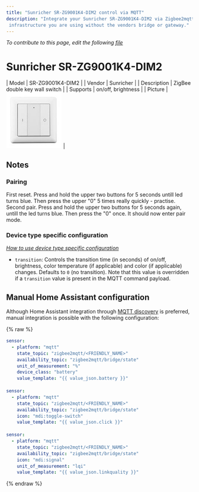 ```yaml
---
title: "Sunricher SR-ZG9001K4-DIM2 control via MQTT"
description: "Integrate your Sunricher SR-ZG9001K4-DIM2 via Zigbee2mqtt with whatever smart home
 infrastructure you are using without the vendors bridge or gateway."
---
```


*To contribute to this page, edit the following
[file](https://github.com/Koenkk/zigbee2mqtt.io/blob/master/docs/devices/SR-ZG9001K4-DIM2.md)*

# Sunricher SR-ZG9001K4-DIM2

| Model | SR-ZG9001K4-DIM2  |
| Vendor  | Sunricher  |
| Description | ZigBee double key wall switch |
| Supports | on/off, brightness |
| Picture | ![Sunricher SR-ZG9001K4-DIM2](../images/devices/SR-ZG9001K4-DIM2.jpg) |

## Notes


### Pairing
First reset. Press and hold the upper two buttons for 5 seconds untill led turns blue. Then press the upper "0" 5 times really quickly - practise. Second pair. Press and hold the upper two buttons for 5 seconds again, untill the led turns blue. Then press the "0" once. It should now enter pair mode.


### Device type specific configuration
*[How to use device type specific configuration](../information/configuration.md)*


* `transition`: Controls the transition time (in seconds) of on/off, brightness,
color temperature (if applicable) and color (if applicable) changes. Defaults to `0` (no transition).
Note that this value is overridden if a `transition` value is present in the MQTT command payload.


## Manual Home Assistant configuration
Although Home Assistant integration through [MQTT discovery](../integration/home_assistant) is preferred,
manual integration is possible with the following configuration:


{% raw %}
```yaml
sensor:
  - platform: "mqtt"
    state_topic: "zigbee2mqtt/<FRIENDLY_NAME>"
    availability_topic: "zigbee2mqtt/bridge/state"
    unit_of_measurement: "%"
    device_class: "battery"
    value_template: "{{ value_json.battery }}"

sensor:
  - platform: "mqtt"
    state_topic: "zigbee2mqtt/<FRIENDLY_NAME>"
    availability_topic: "zigbee2mqtt/bridge/state"
    icon: "mdi:toggle-switch"
    value_template: "{{ value_json.click }}"

sensor:
  - platform: "mqtt"
    state_topic: "zigbee2mqtt/<FRIENDLY_NAME>"
    availability_topic: "zigbee2mqtt/bridge/state"
    icon: "mdi:signal"
    unit_of_measurement: "lqi"
    value_template: "{{ value_json.linkquality }}"
```
{% endraw %}


